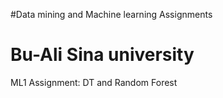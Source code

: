 #Data mining and Machine learning Assignments 
# Bu-Ali Sina university 
ML1 Assignment:  DT and Random Forest
